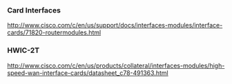 ### Card Interfaces
http://www.cisco.com/c/en/us/support/docs/interfaces-modules/interface-cards/71820-routermodules.html

### HWIC-2T
http://www.cisco.com/c/en/us/products/collateral/interfaces-modules/high-speed-wan-interface-cards/datasheet_c78-491363.html

